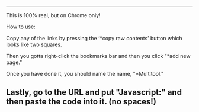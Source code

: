 ------------------
This is 100% real, but on Chrome only! 

How to use:

Copy any of the links by pressing the ‘*copy raw contents’ button which looks like two squares.

Then you gotta right-click the bookmarks bar and then you click "*add new page."

Once you have done it, you should name the name, "*Multitool."

Lastly, go to the URL and put "Javascript:" and then paste the code into it. (no spaces!)
------------------
